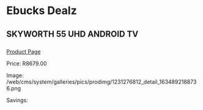 
# Ebucks Dealz
## SKYWORTH 55 UHD ANDROID TV
[Product Page](https://www.ebucks.com/web/shop/productSelected.do?prodId=1231276812&catId=864916175)

Price: R8679.00

Image: /web/cms/system/galleries/pics/prodimg/1231276812_detail_1634892188736.png

Savings: 


	